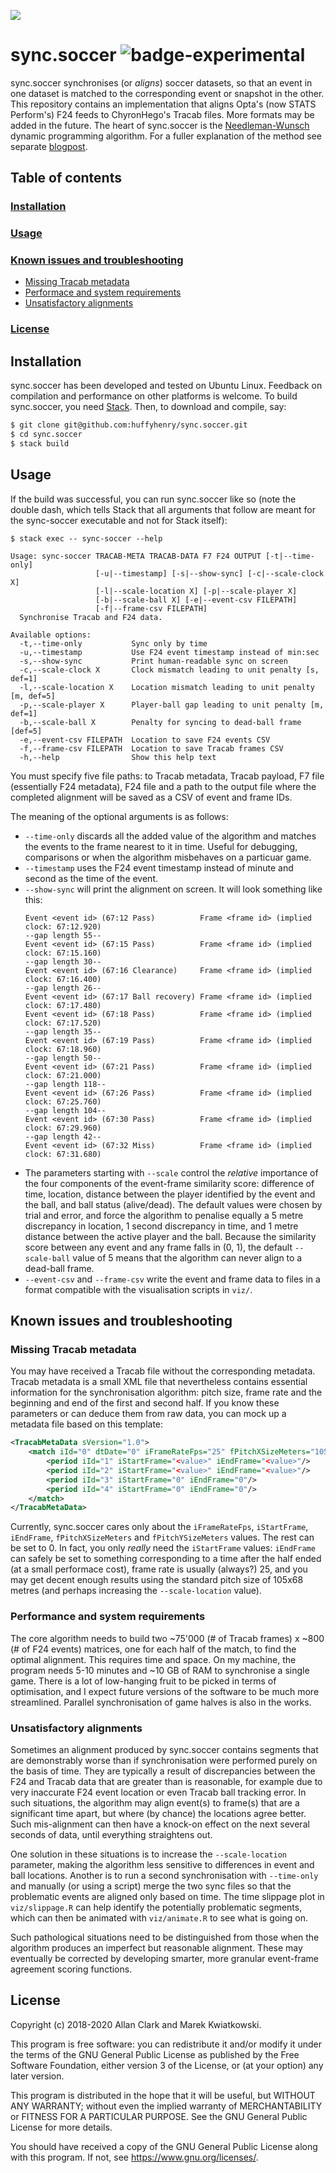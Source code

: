 ![](doc/header-clip.gif)
# sync.soccer ![badge-experimental]

sync.soccer synchronises (or _aligns_) soccer
datasets, so that an event in one dataset is matched to the corresponding
event or snapshot in the other. This repository contains an 
implementation that aligns Opta's 
(now STATS Perform's) F24 feeds to ChyronHego's Tracab files. More
formats may be added in the future. The heart of sync.soccer is the
[Needleman-Wunsch][link-nwwiki] dynamic programming algorithm. For a 
fuller explanation of the method see separate [blogpost][link-blog]. 

## Table of contents
### [Installation](#installation)<br>
### [Usage](#usage)
### [Known issues and troubleshooting](#troubleshooting)
* [Missing Tracab metadata](#missing-metadata)
* [Performace and system requirements](#performance)
* [Unsatisfactory alignments](#bad-alignments)
### [License](#license)

<a name="installation"/>

## Installation

sync.soccer has been developed and tested on Ubuntu Linux.
Feedback on compilation and performance on other platforms is 
welcome. To build sync.soccer, you need [Stack][link-stack]. 
Then, to download and compile, say:

```sh
$ git clone git@github.com:huffyhenry/sync.soccer.git
$ cd sync.soccer
$ stack build
```
<a name="usage"/>

## Usage

If the build was successful, you can run sync.soccer like so
(note the double dash, which tells Stack that all arguments that follow
are meant for the sync-soccer executable and not for Stack itself):
```
$ stack exec -- sync-soccer --help

Usage: sync-soccer TRACAB-META TRACAB-DATA F7 F24 OUTPUT [-t|--time-only] 
                   [-u|--timestamp] [-s|--show-sync] [-c|--scale-clock X] 
                   [-l|--scale-location X] [-p|--scale-player X] 
                   [-b|--scale-ball X] [-e|--event-csv FILEPATH] 
                   [-f|--frame-csv FILEPATH]
  Synchronise Tracab and F24 data.

Available options:
  -t,--time-only           Sync only by time
  -u,--timestamp           Use F24 event timestamp instead of min:sec
  -s,--show-sync           Print human-readable sync on screen
  -c,--scale-clock X       Clock mismatch leading to unit penalty [s, def=1]
  -l,--scale-location X    Location mismatch leading to unit penalty [m, def=5]
  -p,--scale-player X      Player-ball gap leading to unit penalty [m, def=1]
  -b,--scale-ball X        Penalty for syncing to dead-ball frame [def=5]
  -e,--event-csv FILEPATH  Location to save F24 events CSV
  -f,--frame-csv FILEPATH  Location to save Tracab frames CSV
  -h,--help                Show this help text
```
You must specify five file paths: to Tracab metadata, 
Tracab payload, F7 file (essentially F24 metadata), F24 file and
a path to the output file where the completed alignment will be saved
as a CSV of event and frame IDs.

The meaning of the optional arguments is as follows:
* `--time-only` discards all the added value of the algorithm and matches
  the events to the frame nearest to it in time. Useful for debugging,
  comparisons or when the algorithm misbehaves on a particuar game.
* `--timestamp` uses the F24 event timestamp instead of minute and second
  as the time of the event.
* `--show-sync` will print the alignment on screen. It will look something
  like this:
  ```
  Event <event id> (67:12 Pass)          Frame <frame id> (implied clock: 67:12.920)
  --gap length 55--                            
  Event <event id> (67:15 Pass)          Frame <frame id> (implied clock: 67:15.160)
  --gap length 30--                            
  Event <event id> (67:16 Clearance)     Frame <frame id> (implied clock: 67:16.400)
  --gap length 26--                            
  Event <event id> (67:17 Ball recovery) Frame <frame id> (implied clock: 67:17.480)
  Event <event id> (67:18 Pass)          Frame <frame id> (implied clock: 67:17.520)
  --gap length 35--                            
  Event <event id> (67:19 Pass)          Frame <frame id> (implied clock: 67:18.960)
  --gap length 50--                            
  Event <event id> (67:21 Pass)          Frame <frame id> (implied clock: 67:21.000)
  --gap length 118--                           
  Event <event id> (67:26 Pass)          Frame <frame id> (implied clock: 67:25.760)
  --gap length 104--                           
  Event <event id> (67:30 Pass)          Frame <frame id> (implied clock: 67:29.960)
  --gap length 42--                            
  Event <event id> (67:32 Miss)          Frame <frame id> (implied clock: 67:31.680)
  ```
* The parameters starting with `--scale` control the _relative_ importance of the
  four components of the event-frame similarity score: difference of time, location,
  distance between the player identified by the event and the ball, and ball
  status (alive/dead). The default values were chosen by trial and error, and
  force the algorithm to penalise equally a 5 metre discrepancy in location, 
  1 second discrepancy in time, and 1 metre distance between the active player
  and the ball. Because the similarity score between any event and any frame
  falls in (0, 1), the default `--scale-ball` value of 5 means that the algorithm
  can never align to a dead-ball frame.
* `--event-csv` and `--frame-csv` write the event and frame data to files
  in a format compatible with the visualisation scripts in `viz/`.
  

<a name="troubleshooting"/>

## Known issues and troubleshooting

<a name="missing-metadata"/>

### Missing Tracab metadata
You may have received a Tracab file without the corresponding metadata.
Tracab metadata is a small XML file that nevertheless contains
essential information for the synchronisation algorithm: pitch size, 
frame rate and the beginning and end of the first and second half. 
If you know 
these parameters or can deduce them from raw data, you can mock up a 
metadata file based on this template:

```xml
<TracabMetaData sVersion="1.0">
    <match iId="0" dtDate="0" iFrameRateFps="25" fPitchXSizeMeters="105.00" fPitchYSizeMeters="68.00" fTrackingAreaXSizeMeters="0.00" fTrackingAreaYSizeMeters="0.00">
        <period iId="1" iStartFrame="<value>" iEndFrame="<value>"/>
        <period iId="2" iStartFrame="<value>" iEndFrame="<value>"/>
        <period iId="3" iStartFrame="0" iEndFrame="0"/>
        <period iId="4" iStartFrame="0" iEndFrame="0"/>
    </match>
</TracabMetaData>
```
Currently, sync.soccer cares only about the `iFrameRateFps`, 
`iStartFrame`, `iEndFrame`, `fPitchXSizeMeters` and `fPitchYSizeMeters` 
values. The rest can be set to 0. In fact, you only _really_ need
the `iStartFrame` values: `iEndFrame` can safely be set to something
corresponding to a time after the half ended (at a small performace cost), 
frame rate is usually (always?) 25, and you may get decent enough results 
using the standard pitch size of 105x68 metres (and perhaps increasing the 
`--scale-location` value).

<a name="performance"/>

### Performance and system requirements
The core algorithm needs to build two ~75'000 (# of Tracab frames) x 
~800 (# of F24 events) matrices, one for each half of the match, 
to find the optimal alignment. This requires time and space.
On my machine, the program needs 5-10 minutes and ~10 GB of RAM to
synchronise a single game. There is a lot of low-hanging fruit to be
picked in terms of optimisation, and I expect future versions of the
software to be much more streamlined. Parallel synchronisation of 
game halves is also in the works.

<a name="bad-alignments"/>

### Unsatisfactory alignments
Sometimes an alignment produced by sync.soccer contains segments
that are demonstrably worse than if synchronisation were performed
purely on the basis of time. They are typically a result of discrepancies 
between the F24 and Tracab data that are greater than is reasonable,
for example due to very inaccurate F24 event location or even
Tracab ball tracking error. In such situations, the algorithm may align
event(s) to frame(s) that are a significant time apart, but where 
(by chance) the
locations agree better. Such mis-alignment can then have a knock-on
effect on the next several seconds of data, until everything straightens 
out.

One solution in these situations is to increase the `--scale-location`
parameter, making the algorithm less sensitive to differences in
event and ball locations. Another is to run a second synchronisation
with `--time-only` and manually (or using a script) merge the two sync 
files so that the
problematic events are aligned only based on time. The time slippage
plot in `viz/slippage.R` can help identify the 
potentially problematic segments, which can then be animated with
`viz/animate.R` to see what is going on.

Such pathological situations need to be distinguished from those
when the algorithm produces an imperfect but reasonable
alignment. These may eventually be corrected by developing smarter,
more granular event-frame agreement scoring functions.

<a name="license"/>

## License
Copyright (c) 2018-2020 Allan Clark and Marek Kwiatkowski.

This program is free software: you can redistribute it and/or modify
it under the terms of the GNU General Public License as published by
the Free Software Foundation, either version 3 of the License, or
(at your option) any later version.

This program is distributed in the hope that it will be useful,
but WITHOUT ANY WARRANTY; without even the implied warranty of
MERCHANTABILITY or FITNESS FOR A PARTICULAR PURPOSE.  See the
GNU General Public License for more details.

You should have received a copy of the GNU General Public License
along with this program.  If not, see <https://www.gnu.org/licenses/>.


[header-clip]: doc/header-clip.gif
[badge-experimental]: https://img.shields.io/badge/lifecycle-proof%20of%20concept-important
[link-nwwiki]: https://en.wikipedia.org/wiki/Needleman%E2%80%93Wunsch_algorithm
[link-blog]: https://kwiatkowski.io/something
[link-stack]: https://docs.haskellstack.org/en/stable/README/